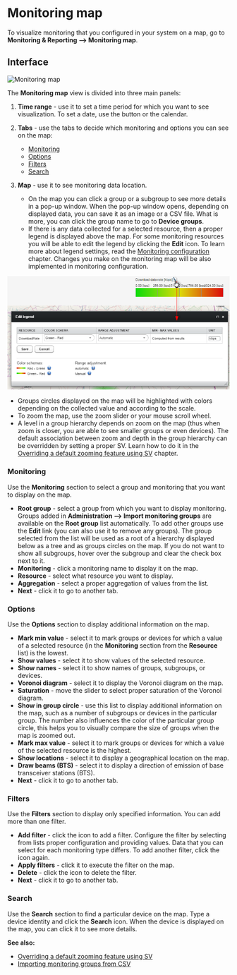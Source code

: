 # Monitoring map

To visualize monitoring that you configured in your system on a map, go to **Monitoring & Reporting --> Monitoring map**.

## Interface

![Monitoring map](images/Monitoring_map_interface.png "Monitoring map")

The **Monitoring map** view is divided into three main panels:

1. **Time range** - use it to set a time period for which you want to see visualization. To set a date, use the button or the calendar.
2. **Tabs** - use the tabs to decide which monitoring and options you can see on the map:

    * [Monitoring](#monitoring)
    * [Options](#options)
    * [Filters](#filters)
    * [Search](#search)

3. **Map** - use it to see monitoring data location.

    * On the map you can click a group or a subgroup to see more details in a pop-up window. When the pop-up window opens, depending on displayed data, you can save it as an image or a CSV file. What is more, you can click the group name to go to **Device groups**.
    * If there is any data collected for a selected resource, then a proper legend is displayed above the map. For some monitoring resources you will be able to edit the legend by clicking the **Edit** icon. To learn more about legend settings, read the [Monitoring configuration](../Monitoring_Configuration.html) chapter. Changes you make on the monitoring map will be also implemented in monitoring configuration.

![Editing the legend](images/Legend.png "Editing the legend")

* Groups circles displayed on the map will be highlighted with colors depending on the collected value and according to the scale.
* To zoom the map, use the zoom slider or your mouse scroll wheel.
* A level in a group hierarchy depends on zoom on the map (thus when zoom is closer, you are able to see smaller groups or even devices). The default association between zoom and depth in the group hierarchy can be overridden by setting a proper SV. Learn how to do it in the [Overriding a default zooming feature using SV](Overriding_a_default_zooming_feature_using_SV.html) chapter.

### Monitoring

Use the **Monitoring** section to select a group and monitoring that you want to display on the map.

* **Root group** - select a group from which you want to display monitoring. Groups added in **Administration —> Import monitoring groups** are available on the **Root group** list automatically. To add other groups use the **Edit** link (you can also use it to remove any groups). The group selected from the list will be used as a root of a hierarchy displayed below as a tree and as groups circles on the map. If you do not want to show all subgroups, hover over the subgroup and clear the check box next to it.
* **Monitoring** - click a monitoring name to display it on the map.
* **Resource** - select what resource you want to display.
* **Aggregation** - select a proper aggregation of values from the list.
* **Next** - click it to go to another tab.

### Options

Use the **Options** section to display additional information on the map.

* **Mark min value** - select it to mark groups or devices for which a value of a selected resource (in the **Monitoring** section from the **Resource** list) is the lowest.
* **Show values** - select it to show values of the selected resource.
* **Show names** - select it to show names of groups, subgroups, or devices.
* **Voronoi diagram** - select it to display the Voronoi diagram on the map.
* **Saturation** - move the slider to select proper saturation of the Voronoi diagram.
* **Show in group circle** - use this list to display additional information on the map, such as a number of subgroups or devices in the particular group. The number also influences the color of the particular group circle, this helps you to visually compare the size of groups when the map is zoomed out.
* **Mark max value** - select it to mark groups or devices for which a value of the selected resource is the highest.
* **Show locations** - select it to display a geographical location on the map.
* **Draw beams (BTS)** - select it to display a direction of emission of base transceiver stations (BTS).
* **Next** - click it to go to another tab.

### Filters

Use the **Filters** section to display only specified information. You can add more than one filter.

* **Add filter** - click the icon to add a filter. Configure the filter by selecting from lists proper configuration and providing values. Data that you can select for each monitoring type differs. To add another filter, click the icon again.
* **Apply filters** - click it to execute the filter on the map.
* **Delete** - click the icon to delete the filter.
* **Next** - click it to go to another tab.

### Search

Use the **Search** section to find a particular device on the map. Type a device identity and click the **Search** icon. When the device is displayed on the map, you can click it to see more details.

**See also:**

* [Overriding a default zooming feature using SV](Overriding_a_default_zooming_feature_using_SV.html)
* [Importing monitoring groups from CSV](../../../User_Interface/Administration/Importing_monitoring_groups_from_CSV.html)
